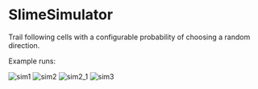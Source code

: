 # SlimeSimulator

Trail following cells with a configurable probability of choosing a random direction.

Example runs:

![sim1](https://github.com/Szimhead/SlimeSimulator/assets/53968420/5613e25e-50d8-42d2-9a7f-479d1e2ff437)
![sim2](https://github.com/Szimhead/SlimeSimulator/assets/53968420/f2494323-4210-4eb1-8051-138e46cf2949)
![sim2_1](https://github.com/Szimhead/SlimeSimulator/assets/53968420/e9a3bbea-7813-487e-b27e-939ed9aed49f)
![sim3](https://github.com/Szimhead/SlimeSimulator/assets/53968420/697d6468-9411-4a80-aa53-b27af6430704)
